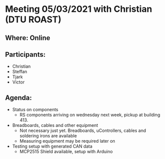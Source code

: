 # Meeting 05/03/2021 with Christian (DTU ROAST)
## Where: Online
## Participants:
- Christian
- Steffan 
- Tjark
- Victor
## Agenda: 
- Status on components 
  * RS components arriving on wednesday next week, pickup at building 413. 
- Breadboards, cables and other equipment
  * Not necessary just yet. Breadboards, uControllers, cables and soldering irons are available
  * Measuring equipment may be required later on
- Testing setup with generated CAN data
  * MCP2515 Shield available, setup with Arduino

